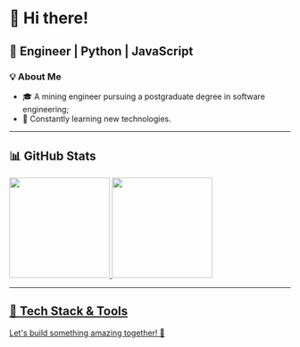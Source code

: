 # 👋 Hi there!

## 🚀 Engineer | Python | JavaScript

### 💡 About Me
- 🎓 A mining engineer pursuing a postgraduate degree in software engineering;
- 🌱 Constantly learning new technologies.

---

## 📊 GitHub Stats
<div>
  <a href="https://github.com/arthurhpabreu">
  <img height="180em" src="https://github-readme-stats.vercel.app/api?username=arthurhpabreu&show_icons=true&theme=monokai&include_all_commits=true&count_private=true">
  <img height="180em" src="https://github-readme-stats.vercel.app/api/top-langs/?username=arthurhpabreu&layout=compact&langs_count=8&theme=monokai">
</div>

---

## 🔧 Tech Stack & Tools

Let's build something amazing together! 🚀

